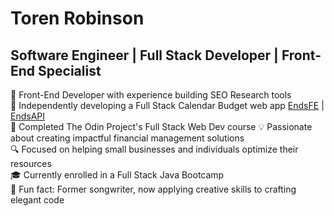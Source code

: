 # Toren Robinson

## Software Engineer | Full Stack Developer | Front-End Specialist  

💼 Front-End Developer with experience building SEO Research tools   
🌟 Independently developing a Full Stack Calendar Budget web app [EndsFE](https://github.com/torenrob/endsFE) | [EndsAPI](https://github.com/torenrob/endsapi)    
🚀 Completed The Odin Project's Full Stack Web Dev course 
💡 Passionate about creating impactful financial management solutions   
🔍 Focused on helping small businesses and individuals optimize their resources  
🎓 Currently enrolled in a Full Stack Java Bootcamp   
🎵 Fun fact: Former songwriter, now applying creative skills to crafting elegant code


